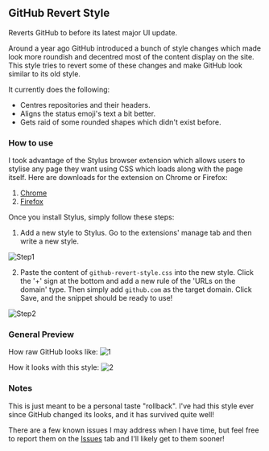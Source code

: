 GitHub Revert Style
---
Reverts GitHub to before its latest major UI update.

Around a year ago GitHub introduced a bunch of style changes which made look more roundish and decentred most of the
content display on the site. This style tries to revert some of these changes and make GitHub look similar to its old
style.

It currently does the following:
  * Centres repositories and their headers.
  * Aligns the status emoji's text a bit better.
  * Gets raid of some rounded shapes which didn't exist before.

### How to use
I took advantage of the Stylus browser extension which allows users to stylise any page they want using CSS which loads
along with the page itself. Here are downloads for the extension on Chrome or Firefox:
  1. [Chrome](https://chrome.google.com/webstore/detail/stylus/clngdbkpkpeebahjckkjfobafhncgmne?hl=en-GB)
  2. [Firefox](https://addons.mozilla.org/en-GB/firefox/addon/styl-us/)

Once you install Stylus, simply follow these steps:

1. Add a new style to Stylus. Go to the extensions' manage tab and then write a new style.

![Step1](https://user-images.githubusercontent.com/26081543/202922103-96d29df9-312d-475a-98f2-537234c01eee.png)

2. Paste the content of `github-revert-style.css` into the new style. Click the '+' sign at the bottom and add a new
rule of the 'URLs on the domain' type. Then simply add `github.com` as the target domain. Click Save, and the snippet
should be ready to use!

![Step2](https://user-images.githubusercontent.com/26081543/202922115-0a91b667-0fae-4272-b7d2-27aca3988592.png)

### General Preview
How raw GitHub looks like:
![1](https://user-images.githubusercontent.com/26081543/202923012-ef01490d-7c81-4295-b607-d8b5e4cb3b66.png)

How it looks with this style:
![2](https://user-images.githubusercontent.com/26081543/202923016-b0c5caa3-0304-40b5-9ea2-2f43fd55df09.png)

### Notes
This is just meant to be a personal taste "rollback". I've had this style ever since GitHub changed its looks, and it
has survived quite well!

There are a few known issues I may address when I have time, but feel free to report them on the
[Issues](https://github.com/BGMP/github-revert-style/issues) tab and I'll likely get to them sooner!
